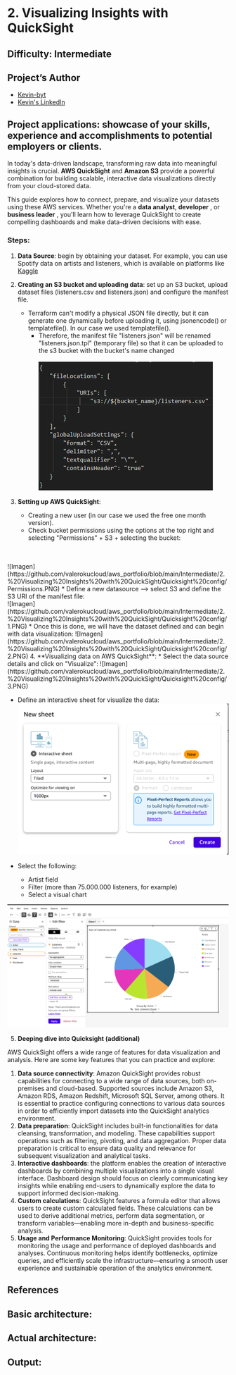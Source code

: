 # 2. Visualizing Insights with QuickSight
 
## Difficulty: Intermediate

## Project’s Author 
* [Kevin-byt](https://github.com/Kevin-byt)
* [Kevin's LinkedIn](https://www.linkedin.com/in/kevin-kiruri/)

 
## Project applications: showcase of your skills, experience and accomplishments to potential employers or clients. 
 
In today's data-driven landscape, transforming raw data into meaningful insights is crucial. **AWS QuickSight** and **Amazon S3** provide a powerful combination for building scalable, interactive data visualizations directly from your cloud-stored data.

This guide explores how to connect, prepare, and visualize your datasets using these AWS services. Whether you're a **data analyst**, **developer** , or **business leader** , you'll learn how to leverage QuickSight to create compelling dashboards and make data-driven decisions with ease.


### Steps: 

1. **Data Source**: begin by obtaining your dataset. For example, you can use Spotify data on artists and listeners, which is available on platforms like [Kaggle](https://www.kaggle.com/datasets)
2. **Creating an S3 bucket and uploading data**: set up an S3 bucket, upload dataset files (listeners.csv and listeners.json) and configure the manifest file.
   * Terraform can't modify a physical JSON file directly, but it can generate one dynamically before uploading it, using jsonencode() or templatefile(). In our case we used templatefile().
     * Therefore, the manifest file "listeners.json" will be renamed "listeners.json.tpl" (temporary file) so that it can be uploaded to the s3 bucket with the bucket's name changed
       <br>
       <br>
![Imagen](https://github.com/valerokucloud/aws_portfolio/blob/main/Intermediate/2.%20Visualizing%20Insights%20with%20QuickSight/Quicksight%20config/manifest_file.PNG)
       
3. **Setting up AWS QuickSight**:
   * Creating a new user (in our case we used the free one month version).
   * Check bucket permissions using the options at the top right and selecting "Permissions" + S3 + selecting the bucket:
  <br>
  <br>
![Imagen](https://github.com/valerokucloud/aws_portfolio/blob/main/Intermediate/2.%20Visualizing%20Insights%20with%20QuickSight/Quicksight%20config/Permissions.PNG)
   * Define a new datasource --> select S3 and define the S3 URI of the manifest file:<br>
![Imagen](https://github.com/valerokucloud/aws_portfolio/blob/main/Intermediate/2.%20Visualizing%20Insights%20with%20QuickSight/Quicksight%20config/1.PNG)
   * Once this is done, we will have the dataset defined and can begin with data visualization:
![Imagen](https://github.com/valerokucloud/aws_portfolio/blob/main/Intermediate/2.%20Visualizing%20Insights%20with%20QuickSight/Quicksight%20config/2.PNG)
4. **Visualizing data on AWS QuickSight**:
  * Select the data source details and click on "Visualize":
   ![Imagen](https://github.com/valerokucloud/aws_portfolio/blob/main/Intermediate/2.%20Visualizing%20Insights%20with%20QuickSight/Quicksight%20config/3.PNG)

  * Define an interactive sheet for visualize the data:
   ![Imagen](https://github.com/valerokucloud/aws_portfolio/blob/main/Intermediate/2.%20Visualizing%20Insights%20with%20QuickSight/Quicksight%20config/4.PNG)

  * Select the following:
    * Artist field
    * Filter (more than 75.000.000 listeners, for example)
    * Select a visual chart
     
![Imagen](https://github.com/valerokucloud/aws_portfolio/blob/main/Intermediate/2.%20Visualizing%20Insights%20with%20QuickSight/Quicksight%20config/5.PNG)

5. **Deeping dive into Quicksight (additional)**

AWS QuickSight offers a wide range of features for data visualization and analysis. Here are some key features that you can practice and explore:

1. **Data source connectivity**: Amazon QuickSight provides robust capabilities for connecting to a wide range of data sources, both on-premises and cloud-based. Supported sources include Amazon S3, Amazon RDS, Amazon Redshift, Microsoft SQL Server, among others. It is essential to practice configuring connections to various data sources in order to efficiently import datasets into the QuickSight analytics environment.
2. **Data preparation**: QuickSight includes built-in functionalities for data cleansing, transformation, and modeling. These capabilities support operations such as filtering, pivoting, and data aggregation. Proper data preparation is critical to ensure data quality and relevance for subsequent visualization and analytical tasks.
3. **Interactive dashboards**: the platform enables the creation of interactive dashboards by combining multiple visualizations into a single visual interface. Dashboard design should focus on clearly communicating key insights while enabling end-users to dynamically explore the data to support informed decision-making.
4. **Custom calculations**: QuickSight features a formula editor that allows users to create custom calculated fields. These calculations can be used to derive additional metrics, perform data segmentation, or transform variables—enabling more in-depth and business-specific analysis.
5. **Usage and Performance Monitoring**: QuickSight provides tools for monitoring the usage and performance of deployed dashboards and analyses. Continuous monitoring helps identify bottlenecks, optimize queries, and efficiently scale the infrastructure—ensuring a smooth user experience and sustainable operation of the analytics environment.


## References 
 

## Basic architecture:


## Actual architecture:


## Output:

